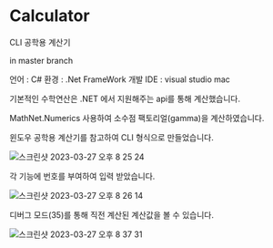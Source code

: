 # Calculator

CLI 공학용 계산기

in master branch

언어 : C# 
환경 : .Net FrameWork 
개발 IDE : visual studio mac

기본적인 수학연산은 .NET 에서 지원해주는 api를 통해 계산했습니다.

MathNet.Numerics 사용하여 소수점 팩토리얼(gamma)을 계산하였습니다.




윈도우 공학용 계산기를 참고하여 CLI 형식으로 만들었습니다.

![스크린샷 2023-03-27 오후 8 25 24](https://user-images.githubusercontent.com/101074004/227930785-b648edc6-5bf6-4772-a82b-3fad87570e7e.png)




각 기능에 번호를 부여하여 입력 받았습니다.

![스크린샷 2023-03-27 오후 8 26 14](https://user-images.githubusercontent.com/101074004/227931796-e31f8605-b2ab-4246-97ba-e615ac354a0b.png)




디버그 모드(35)를 통해 직전 계산된 계산값을 볼 수 있습니다.

![스크린샷 2023-03-27 오후 8 37 31](https://user-images.githubusercontent.com/101074004/227933080-ffa1d265-f3ee-4f8f-9b6e-51d593dc7a3b.png)



